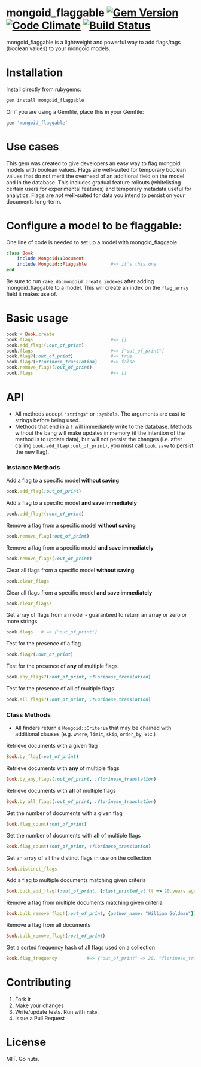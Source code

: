 mongoid_flaggable [![Gem Version](https://badge.fury.io/rb/mongoid_flaggable.png)](http://badge.fury.io/rb/mongoid_flaggable) [![Code Climate](https://codeclimate.com/github/mchail/mongoid_flaggable.png)](https://codeclimate.com/github/mchail/mongoid_flaggable) [![Build Status](https://travis-ci.org/mchail/mongoid_flaggable.png?branch=master)](https://travis-ci.org/mchail/mongoid_flaggable)
==============

mongoid_flaggable is a lightweight and powerful way to add flags/tags (boolean values) to your mongoid models.

# Installation

Install directly from rubygems:

```ruby
gem install mongoid_flaggable
```

Or if you are using a Gemfile, place this in your Gemfile:

```ruby
gem 'mongoid_flaggable'
```

# Use cases

This gem was created to give developers an easy way to flag mongoid models with boolean values. Flags are well-suited for temporary boolean values that do not merit the overhead of an additional field on the model and in the database. This includes gradual feature rollouts (whitelisting certain users for experimental features) and temporary metadata useful for analytics. Flags are *not* well-suited for data you intend to persist on your documents long-term.

# Configure a model to be flaggable:

One line of code is needed to set up a model with mongoid_flaggable.

```ruby
class Book
    include Mongoid::Document
    include Mongoid::Flaggable         #=> it's this one
end
```

Be sure to run `rake db:mongoid:create_indexes` after adding mongoid_flaggable to a model. This will create an index on the `flag_array` field it makes use of.

# Basic usage

```ruby
book = Book.create
book.flags                             #=> []
book.add_flag!(:out_of_print)
book.flags                             #=> ["out_of_print"]
book.flag?(:out_of_print)              #=> true
book.flag?(:florinese_translation)     #=> false
book.remove_flag!(:out_of_print)
book.flags                             #=> []
```

# API

- All methods accept `"strings"` or `:symbols`. The arguments are cast to strings before being used.
- Methods that end in a `!` will immediately write to the database. Methods without the bang will make updates in memory (if the intention of the method is to update data), but will not persist the changes (i.e. after calling `book.add_flag(:out_of_print)`, you must call `book.save` to persist the new flag).

### Instance Methods

Add a flag to a specific model **without saving**

```ruby
book.add_flag(:out_of_print)
```

Add a flag to a specific model **and save immediately**

```ruby
book.add_flag!(:out_of_print)
```

Remove a flag from a specific model **without saving**

```ruby
book.remove_flag(:out_of_print)
```

Remove a flag from a specific model **and save immediately**

```ruby
book.remove_flag!(:out_of_print)
```

Clear all flags from a specific model **without saving**

```ruby
book.clear_flags
```

Clear all flags from a specific model **and save immediately**

```ruby
book.clear_flags!
```

Get array of flags from a model - guaranteed to return an array or zero or more strings

```ruby
book.flags   # => ["out_of_print"]
```

Test for the presence of a flag

```ruby
book.flag?(:out_of_print)
```

Test for the presence of **any** of multiple flags

```ruby
book.any_flags?(:out_of_print, :florinese_translation)
```

Test for the presence of **all** of multiple flags

```ruby
book.all_flags?(:out_of_print, :florinese_translation)
```

### Class Methods

- All finders return a `Mongoid::Criteria` that may be chained with additional clauses (e.g. `where`, `limit`, `skip`, `order_by`, etc.)

Retrieve documents with a given flag

```ruby
Book.by_flag(:out_of_print)
```

Retrieve documents with **any** of multiple flags

```ruby
Book.by_any_flags(:out_of_print, :florinese_translation)
```

Retrieve documents with **all** of multiple flags

```ruby
Book.by_all_flags(:out_of_print, :florinese_translation)
```

Get the number of documents with a given flag

```ruby
Book.flag_count(:out_of_print)
```

Get the number of documents with **all** of multiple flags

```ruby
Book.flag_count(:out_of_print, :florinese_translation)
```

Get an array of all the distinct flags in use on the collection

```ruby
Book.distinct_flags
```

Add a flag to multiple documents matching given criteria

```ruby
Book.bulk_add_flag!(:out_of_print, {:last_printed_at.lt => 20.years.ago})
```
	
Remove a flag from multiple documents matching given criteria

```ruby
Book.bulk_remove_flag!(:out_of_print, {author_name: "William Goldman"})
```

Remove a flag from all documents

```ruby
Book.bulk_remove_flag!(:out_of_print)
```

Get a sorted frequency hash of all flags used on a collection

```ruby
Book.flag_frequency           #=> {"out_of_print" => 20, "florinese_translation" => 5}
```

# Contributing

1. Fork it
2. Make your changes
3. Write/update tests. Run with `rake`.
4. Issue a Pull Request

# License

MIT. Go nuts.
